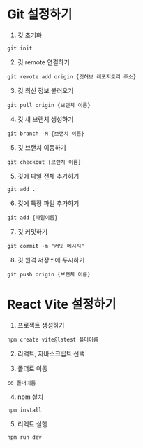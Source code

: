 # Git 설정하기

1. 깃 초기화
```
git init
```

2. 깃 remote 연결하기
```
git remote add origin {깃허브 레포지토리 주소}
```

3. 깃 최신 정보 불러오기
```
git pull origin {브랜치 이름}
```

4. 깃 새 브랜치 생성하기
```
git branch -M {브랜치 이름}
```

5. 깃 브랜치 이동하기
```
git checkout {브랜치 이름}
```

5. 깃에 파일 전체 추가하기
```
git add . 
```

6. 깃에 특정 파일 추가하기
```
git add {파일이름}
```

7. 깃 커밋하기
```
git commit -m "커밋 메시지"
```

8. 깃 원격 저장소에 푸시하기
```
git push origin {브랜치 이름}
```


# React Vite 설정하기

1. 프로젝트 생성하기
```
npm create vite@latest 폴더이름
```

2. 리액트, 자바스크립트 선택

3. 폴더로 이동
```
cd 폴더이름
```

4. npm 설치
```
npm install
```

5. 리액트 실행
```
npm run dev
```
